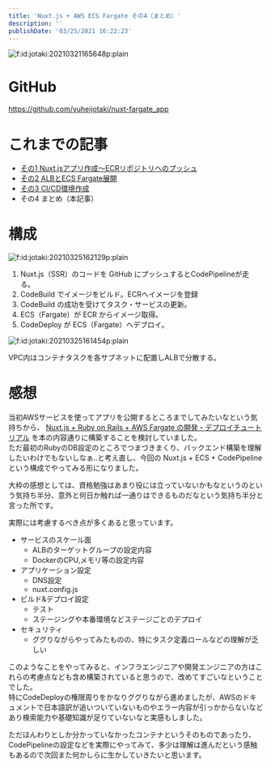 ```yaml
---
title: 'Nuxt.js + AWS ECS Fargate その4（まとめ）'
description: ''
publishDate: '03/25/2021 16:22:23'
---
```


<p><span itemscope itemtype="http://schema.org/Photograph"><img src="/images/hatena/20210321165648.png" alt="f:id:jotaki:20210321165648p:plain" title="" class="hatena-fotolife" itemprop="image" /></span></p>

<h1>GitHub</h1>

<p><a href="https://github.com/yuheijotaki/nuxt-fargate_app">https://github.com/yuheijotaki/nuxt-fargate_app</a></p>

<h1>これまでの記事</h1>

<ul>
<li><a href="https://jtk.hatenablog.com/entry/2021/03/21/165736">その1 Nuxt.jsアプリ作成〜ECRリポジトリへのプッシュ</a></li>
<li><a href="https://jtk.hatenablog.com/entry/2021/03/22/131359">その2 ALBとECS Fargate展開</a></li>
<li><a href="https://jtk.hatenablog.com/entry/2021/03/24/181513">その3 CI/CD環境作成</a></li>
<li>その4 まとめ（本記事）</li>
</ul>

<h1>構成</h1>

<p><span itemscope itemtype="http://schema.org/Photograph"><img src="/images/hatena/20210325162129.png" alt="f:id:jotaki:20210325162129p:plain" title="" class="hatena-fotolife" itemprop="image" /></span></p>

<ol>
<li>Nuxt.js（SSR）のコードを GitHub にプッシュするとCodePipelineが走る。</li>
<li>CodeBuild でイメージをビルド。ECRへイメージを登録</li>
<li>CodeBuild の成功を受けてタスク・サービスの更新。</li>
<li>ECS（Fargate）が ECR からイメージ取得。</li>
<li>CodeDeploy が ECS（Fargate）へデプロイ。</li>
</ol>

<p><span itemscope itemtype="http://schema.org/Photograph"><img src="/images/hatena/20210325161454.png" alt="f:id:jotaki:20210325161454p:plain" title="" class="hatena-fotolife" itemprop="image" /></span></p>

<p>VPC内はコンテナタスクを各サブネットに配置しALBで分散する。</p>

<h1>感想</h1>

<p>当初AWSサービスを使ってアプリを公開するところまでしてみたいなという気持ちから、 <a href="https://zenn.dev/hibriiiiidge/books/49ee4063b10cec1df1a2">Nuxt.js + Ruby on Rails + AWS Fargate の開発・デプロイチュートリアル</a> を本の内容通りに構築することを検討していました。<br />
ただ最初のRubyのDB設定のところでつまづきまくり、バックエンド構築を理解したいわけでもないしなぁ..と考え直し、今回の Nuxt.js + ECS + CodePipeline という構成でやってみる形になりました。</p>

<p>大枠の感想としては、資格勉強はあまり役には立っていないかもなというのという気持ち半分、意外と何日か触れば一通りはできるものだなという気持ち半分と言った所です。</p>

<p>実際には考慮するべき点が多くあると思っています。</p>

<ul>
<li>サービスのスケール面

<ul>
<li>ALBのターゲットグループの設定内容</li>
<li>DockerのCPU,メモリ等の設定内容</li>
</ul>
</li>
<li>アプリケーション設定

<ul>
<li>DNS設定</li>
<li>nuxt.config.js</li>
</ul>
</li>
<li>ビルド&amp;デプロイ設定

<ul>
<li>テスト</li>
<li>ステージングや本番環境などステージごとのデプロイ</li>
</ul>
</li>
<li>セキュリティ

<ul>
<li>ググりながらやってみたものの、特にタスク定義ロールなどの理解が乏しい</li>
</ul>
</li>
</ul>

<p>このようなことをやってみると、インフラエンジニアや開発エンジニアの方はこれらの考慮点なども含め構築されていると思うので、改めてすごいなということでした。<br />
特にCodeDeployの権限周りをかなりググりながら進めましたが、AWSのドキュメントで日本語訳が追いついていないものやエラー内容が引っかからないなどあり検索能力や基礎知識が足りていないなと実感もしました。</p>

<p>ただほんわりとしか分かっていなかったコンテナというそのものであったり、CodePipelineの設定などを実際にやってみて、多少は理解は進んだという感触もあるので次回また何かしらに生かしていきたいと思います。</p>
